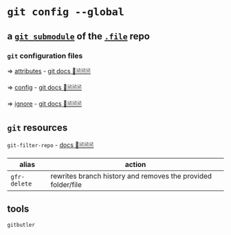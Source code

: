 # `git config --global`

## a [`git submodule`](https://git-scm.com/book/en/v2/Git-Tools-Submodules) of the [`.file`](https://github.com/InSuperposition/.file.git) repo

### `git` configuration files

=> [attributes](attributes) - [git docs 📕🗎🗎🗎](https://git-scm.com/docs/gitattributes)

=> [config](config) - [git docs 📕🗎🗎🗎](https://git-scm.com/docs/git-config)

=> [ignore](ignore) - [git docs 📕🗎🗎🗎](https://git-scm.com/docs/gitignore)

## `git` resources

`git-filter-repo` - [docs 📕🗎🗎🗎](https://github.com/newren/git-filter-repo?tab=readme-ov-file#table-of-contents)

| alias        | action                                                       |
| ------------ | ------------------------------------------------------------ |
| `gfr-delete` | rewrites branch history and removes the provided folder/file |

## tools

`gitbutler`
